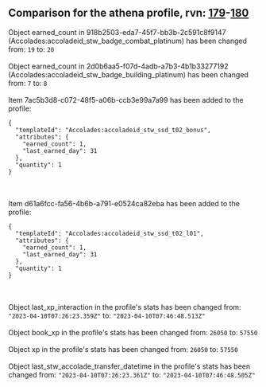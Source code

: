 ## Comparison for the athena profile, rvn: [179](https://github.com/PRO100KatYT/FortniteProfileRevisions/tree/main/profiles/athena/179%20athena.json)-[180](https://github.com/PRO100KatYT/FortniteProfileRevisions/tree/main/profiles/athena/180%20athena.json)

Object earned_count in 918b2503-eda7-45f7-bb3b-2c591c8f9147 (Accolades:accoladeid_stw_badge_combat_platinum) has been changed from: `19` to: `20`
<br><br>
Object earned_count in 2d0b6aa5-f07d-4adb-a7b3-4b1b33277192 (Accolades:accoladeid_stw_badge_building_platinum) has been changed from: `7` to: `8`
<br><br>
Item 7ac5b3d8-c072-48f5-a06b-ccb3e99a7a99 has been added to the profile:

```
{
  "templateId": "Accolades:accoladeid_stw_ssd_t02_bonus",
  "attributes": {
    "earned_count": 1,
    "last_earned_day": 31
  },
  "quantity": 1
}
```

<br><br>
Item d61a6fcc-fa56-4b6b-a791-e0524ca82eba has been added to the profile:

```
{
  "templateId": "Accolades:accoladeid_stw_ssd_t02_l01",
  "attributes": {
    "earned_count": 1,
    "last_earned_day": 31
  },
  "quantity": 1
}
```

<br><br>
Object last_xp_interaction in the profile's stats has been changed from: `"2023-04-10T07:26:23.359Z"` to: `"2023-04-10T07:46:48.513Z"`
<br><br>
Object book_xp in the profile's stats has been changed from: `26050` to: `57550`
<br><br>
Object xp in the profile's stats has been changed from: `26050` to: `57550`
<br><br>
Object last_stw_accolade_transfer_datetime in the profile's stats has been changed from: `"2023-04-10T07:26:23.361Z"` to: `"2023-04-10T07:46:48.505Z"`
<br><br>
